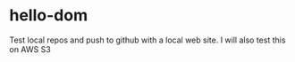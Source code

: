 # hello-dom
Test local repos and push to github with a local web site.
I will also test this on AWS S3